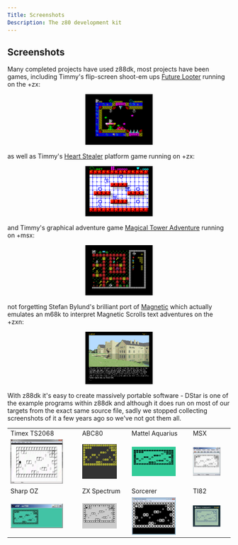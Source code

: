 ```yaml
---
Title: Screenshots
Description: The z80 development kit
---
```


## Screenshots

Many completed projects have used z88dk, most projects have been games, including Timmy's flip-screen shoot-em ups [Future Looter](https://spectrumcomputing.co.uk/entry/27279/ZX-Spectrum/Future_Looter) running on the +zx:

<center>
<img src="images/zx_future_looter.png" style="max-width: 30%;" />
</center>

as well as Timmy's [Heart Stealer](https://spectrumcomputing.co.uk/entry/24829/ZX-Spectrum/Heart_Stealer) platform game running on +zx:

<center>
<img src="images/zx_hs1b.png" style="max-width: 30%;" />
</center>

and Timmy's graphical adventure game [Magical Tower Adventure](https://www.msxgamesworld.com/software-gallery.php?id=5177) running on +msx:

<center>
<img src="images/msx_magical_tower_adventure.png" style="max-width: 30%;" />
</center>

not forgetting Stefan Bylund's brilliant port of [Magnetic](https://gitlab.com/strandgames/brahman/-/tree/master/zxnext_magnetic) which actually emulates an m68k to interpret Magnetic Scrolls text adventures on the +zxn:

<center>
<img src="images/zxn_magnetic.png" style="max-width: 30%;" />
</center>

With z88dk it's easy to create massively portable software - DStar is one of the example programs within z88dk and although it does run on most of our targets from the exact same source file, sadly we stopped collecting screenshots of it a few years ago so we've not got them all. 

<table>
<tr><td>Timex TS2068</td><td>ABC80</td><td>Mattel Aquarius</td><td>MSX</td></tr>
<tr>
<tr>
<td><img src="images/dstar/dstar-2068.gif" style="max-width: 80%;" /></td>
<td><img src="images/dstar/dstar_abc80.gif" style="max-width: 80%;" /></td>
<td><img src="images/dstar/dstar_aquarius.gif" style="max-width: 80%;" /></td>
<td><img src="images/dstar/dstar_msx.jpg" style="max-width: 80%;" /></td>
</tr>
<tr><td>Sharp OZ</td><td>ZX Spectrum</td><td>Sorcerer</td><td>TI82</td></tr>
<tr>
<td><img src="images/dstar/dstar_oz_2.jpg" style="max-width: 80%;" /></td>
<td><img src="images/dstar/dstar_spectrum.gif" style="max-width: 80%;" /></td>
<td><img src="images/dstar/dstar-srr.gif" style="max-width: 80%;" /></td>
<td><img src="images/dstar/dstar_ti82.jpg" style="max-width: 80%;" /></td>
</tr>
</table>